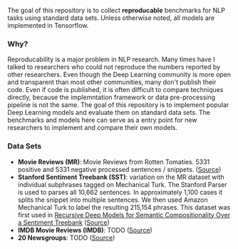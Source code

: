 The goal of this repository is to collect **reproducable** benchmarks for NLP tasks using standard data sets. Unless otherwise noted, all models are implemented in Tensorflow.

### Why?

Reproducability is a major problem in NLP research. Many times have I talked to researchers who could not reproduce the numbers reported by other researchers. Even though the Deep Learning community is more open and transparent than most other communities, many don't publish their code. Even if code is published, it is often difficult to compare techniques directly, because the implemntation framework or data pre-processing pipeline is not the same. The goal of this repository is to implement popular Deep Learning models and evaluate them on standard data sets. The benchmarks and models here can serve as a entry point for new researchers to implement and compare their own models. 


### Data Sets

- **Movie Reviews (MR)**: Movie Reviews from Rotten Tomaties. 5331 positive and 5331 negative processed sentences / snippets. ([Source](http://www.cs.cornell.edu/people/pabo/movie-review-data/))
- **Stanford Sentiment Treebank (SST)**:  variation on the MR dataset with individual subphrases tagged on Mechanical Turk. The Stanford Parser is used to parses all 10,662 sentences. In approximately 1,100 cases it splits the snippet into multiple sentences. We then used Amazon Mechanical Turk to label the resulting 215,154 phrases. This dataset was first used in [Recursive Deep Models for Semantic Compositionality Over a Sentiment Treebank](http://nlp.stanford.edu/~socherr/EMNLP2013_RNTN.pdf) ([Source](http://nlp.stanford.edu/sentiment/))
- **IMDB Movie Reviews (IMDB)**: TODO ([Source](http://ai.stanford.edu/~amaas/data/sentiment/))
- **20 Newsgroups**: TODO ([Source](http://qwone.com/~jason/20Newsgroups/))